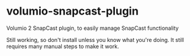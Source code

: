 # volumio-snapcast-plugin
Volumio 2 SnapCast plugin, to easily manage SnapCast functionality

Still working, so don't install unless you know what you're doing.
It still requires many manual steps to make it work.
